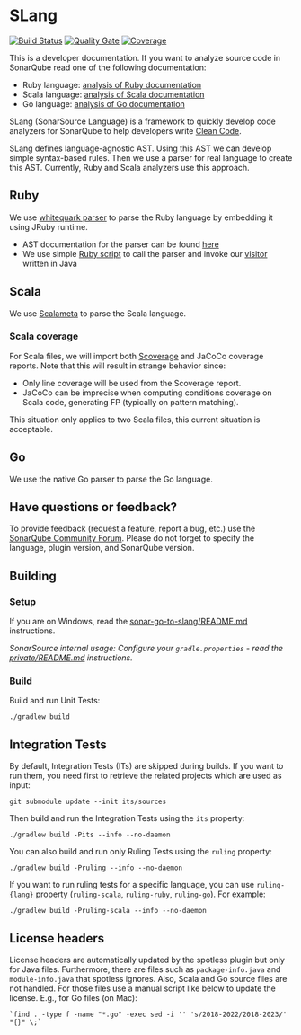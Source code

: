 # SLang

[![Build Status](https://travis-ci.org/SonarSource/slang.svg?branch=master)](https://travis-ci.org/SonarSource/slang)
[![Quality Gate](https://sonarcloud.io/api/project_badges/measure?project=org.sonarsource.slang%3Aslang&metric=alert_status)](https://sonarcloud.io/dashboard?id=org.sonarsource.slang%3Aslang) [![Coverage](https://sonarcloud.io/api/project_badges/measure?project=org.sonarsource.slang%3Aslang&metric=coverage)](https://sonarcloud.io/component_measures/domain/Coverage?id=org.sonarsource.slang%3Aslang)

This is a developer documentation. If you want to analyze source code in SonarQube read one of the following documentation:

* Ruby language: [analysis of Ruby documentation](https://docs.sonarqube.org/latest/analysis/languages/ruby/)
* Scala language: [analysis of Scala documentation](https://docs.sonarqube.org/latest/analysis/languages/scala/)
* Go language: [analysis of Go documentation](https://docs.sonarqube.org/latest/analysis/languages/go/)

SLang (SonarSource Language) is a framework to quickly develop code analyzers for SonarQube to help developers write [Clean Code](https://www.sonarsource.com/solutions/clean-code/?utm_medium=referral&utm_source=github&utm_campaign=clean-code&utm_content=slang).

SLang defines language-agnostic AST. Using this AST we can develop simple syntax-based rules. Then we use a parser for real language to create this AST. Currently, Ruby and Scala analyzers use this approach.

## Ruby

We use [whitequark parser](https://github.com/whitequark/parser) to parse the Ruby language by embedding it using JRuby runtime.

* AST documentation for the parser can be found [here](https://github.com/whitequark/parser/blob/master/doc/AST_FORMAT.md)
* We use simple [Ruby script](sonar-ruby-plugin/src/main/resources/whitequark_parser_init.rb) to call the parser and invoke our [visitor](sonar-ruby-plugin/src/main/java/org/sonarsource/ruby/converter/RubyVisitor.java) written in Java 

## Scala

We use [Scalameta](https://scalameta.org/) to parse the Scala language.

### Scala coverage

For Scala files, we will import both [Scoverage](http://scoverage.org/) and JaCoCo coverage reports. Note that this will result in strange behavior since:

* Only line coverage will be used from the Scoverage report.
* JaCoCo can be imprecise when computing conditions coverage on Scala code, generating FP (typically on pattern matching).

This situation only applies to two Scala files, this current situation is acceptable.

## Go

We use the native Go parser to parse the Go language.

## Have questions or feedback?

To provide feedback (request a feature, report a bug, etc.) use the [SonarQube Community Forum](https://community.sonarsource.com/). Please do not forget to specify the language, plugin version, and SonarQube version.

## Building

### Setup

If you are on Windows, read the [sonar-go-to-slang/README.md](sonar-go-to-slang/README.md) instructions.

*SonarSource internal usage: Configure your `gradle.properties` - read the [private/README.md](private/README.md) instructions.*

### Build
Build and run Unit Tests:

    ./gradlew build

## Integration Tests

By default, Integration Tests (ITs) are skipped during builds.
If you want to run them, you need first to retrieve the related projects which are used as input:

    git submodule update --init its/sources

Then build and run the Integration Tests using the `its` property:

    ./gradlew build -Pits --info --no-daemon

You can also build and run only Ruling Tests using the `ruling` property:

    ./gradlew build -Pruling --info --no-daemon

If you want to run ruling tests for a specific language, you can use `ruling-{lang}` property (`ruling-scala`, `ruling-ruby`, `ruling-go`). For example:

    ./gradlew build -Pruling-scala --info --no-daemon

## License headers

License headers are automatically updated by the spotless plugin but only for Java files. 
Furthermore, there are files such as `package-info.java` and `module-info.java` that spotless ignores. Also, Scala and Go source files are not handled. For those files use a manual script like below to update the license. E.g., for Go files (on Mac):

    `find . -type f -name "*.go" -exec sed -i '' 's/2018-2022/2018-2023/' "{}" \;`
